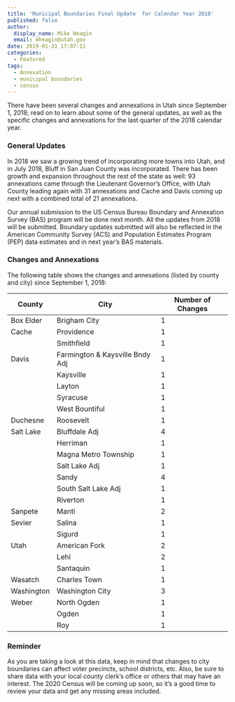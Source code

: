 ```yaml
---
title: 'Municipal Boundaries Final Update  for Calendar Year 2018'
published: false
author:
  display_name: Mike Heagin
  email: mheagin@utah.gov
date: 2019-01-31 17:07:11
categories:
  - Featured
tags:
  - Annexation
  - municipal boundaries
  - census
---
```


There have been several changes and annexations in Utah since September 1, 2018; read on to learn about some of the general updates, as well as the specific changes and annexations for the last quarter of the 2018 calendar year.

### General Updates

In 2018 we saw a growing trend of incorporating more towns into Utah, and in July 2018, Bluff in San Juan County was incorporated. There has been growth and expansion throughout the rest of the state as well: 93 annexations came through the Lieutenant Governor’s Office, with Utah County leading again with 31 annexations and Cache and Davis coming up next with a combined total of 21 annexations.

Our annual submission to the US Census Bureau Boundary and Annexation Survey (BAS) program will be done next month. All the updates from 2018 will be submitted. Boundary updates submitted will also be reflected in the American Community Survey (ACS) and Population Estimates Program (PEP) data estimates and in next year’s BAS materials.

### Changes and Annexations

The following table shows the changes and annexations (listed by county and city) since September 1, 2018:

| County | City | Number of Changes |
| --- | --- | --- |
| Box Elder | Brigham City | 1 |
| Cache | Providence | 1 |
| | Smithfield | 1 |
| Davis | Farmington & Kaysville Bndy Adj | 1 |
| | Kaysville | 1 |
| | Layton | 1 |
| | Syracuse | 1 |
| | West Bountiful | 1 |
| Duchesne | Roosevelt  | 1 |
| Salt Lake | Bluffdale Adj | 4 |
|| Herriman | 1 |
|| Magna Metro Township | 1 |
|| Salt Lake Adj | 1 |
|| Sandy | 4 |
|| South Salt Lake Adj | 1 |
|| Riverton | 1 |
| Sanpete | Manti | 2 |
| Sevier | Salina | 1 |
| | Sigurd | 1 |
| Utah | American Fork | 2 |
| | Lehi | 2 |
| | Santaquin | 1 |
| Wasatch | Charles Town | 1 |
| Washington | Washington City | 3 |
| Weber | North Ogden | 1 |
| | Ogden | 1 |
| | Roy | 1 |

### Reminder

As you are taking a look at this data, keep in mind that changes to city boundaries can affect voter precincts, school districts, etc. Also, be sure to share data with your local county clerk’s office or others that may have an interest. The 2020 Census will be coming up soon, so it’s a good time to review your data and get any missing areas included.
